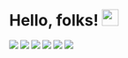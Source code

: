 # Hello, folks! <img src="https://raw.githubusercontent.com/MartinHeinz/MartinHeinz/master/wave.gif" width="30px">
![](https://img.shields.io/badge/<OS>-<Linux>-informational?style=flat&logo=<LOGO_NAME>&logoColor=white&color=2bbc8a)
![](https://img.shields.io/badge/<Code>-<C++>-informational?style=flat&logo=<LOGO_NAME>&logoColor=white&color=2bbc8a)
![](https://img.shields.io/badge/<Code>-<Python>-informational?style=flat&logo=<LOGO_NAME>&logoColor=white&color=2bbc8a)
![](https://img.shields.io/badge/<Code>-<Matlab>-informational?style=flat&logo=<LOGO_NAME>&logoColor=white&color=2bbc8a)
![](https://img.shields.io/badge/<Software>-<ROS>-informational?style=flat&logo=<LOGO_NAME>&logoColor=white&color=2bbc8a)
![](https://img.shields.io/badge/<Software>-<Matlab>-informational?style=flat&logo=<LOGO_NAME>&logoColor=white&color=2bbc8a)

